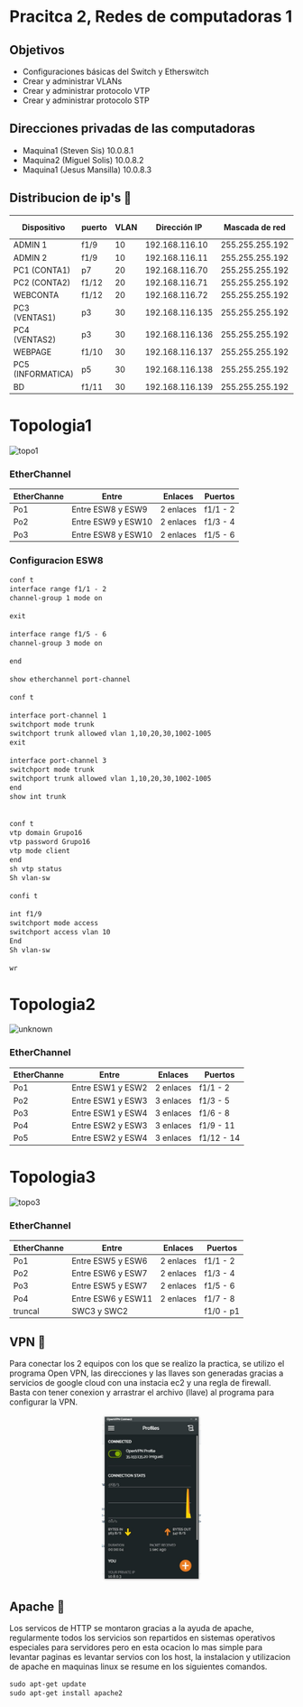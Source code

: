 # Pracitca 2, Redes de computadoras 1

## Objetivos

- Configuraciones básicas del Switch y Etherswitch
- Crear y administrar VLANs 
- Crear y administrar protocolo VTP
- Crear y administrar protocolo STP 

## Direcciones privadas de las computadoras 
- Maquina1 (Steven Sis) 10.0.8.1
- Maquina2 (Miguel Solis) 10.0.8.2
- Maquina1 (Jesus Mansilla) 10.0.8.3


## Distribucion de ip's  📄
| Dispositivo | puerto | VLAN  | Dirección IP  | Mascada de red| Gateway | Virtualizada Si/No | sw |
| ------------- | ------------- | ------------- | -------------| ------------- | ------------- | ------------- | ------------- |
| ADMIN 1 | f1/9 | 10 | 192.168.116.10 | 255.255.255.192 | 192.168.116.1 | NO | ESW8 |
| ADMIN 2 | f1/9 | 10 | 192.168.116.11 | 255.255.255.192 | 192.168.116.1 | NO | ESW10 |
| PC1 (CONTA1) | p7 | 20 | 192.168.116.70 | 255.255.255.192 | 192.168.116.65 | NO | ETHR3 |
| PC2 (CONTA2) | f1/12 | 20 | 192.168.116.71 | 255.255.255.192 | 192.168.116.65 | SI | ESW11 |
| WEBCONTA | f1/12 | 20 | 192.168.116.72 | 255.255.255.192 | 192.168.116.65 | SI | ESW9 |
| PC3 (VENTAS1) | p3 | 30 | 192.168.116.135 | 255.255.255.192 | 192.168.116.129 | SI | ETHR3 |
| PC4 (VENTAS2) | p3 | 30 | 192.168.116.136 | 255.255.255.192 | 192.168.116.129 | NO | ETHR4 |
| WEBPAGE | f1/10 | 30 | 192.168.116.137 | 255.255.255.192 | 192.168.116.129 | SI | ESW9 | 
| PC5 (INFORMATICA) | p5 | 30 | 192.168.116.138 | 255.255.255.192 | 192.168.116.129 | NO | ETHR4 |
| BD | f1/11 | 30 | 192.168.116.139 | 255.255.255.192 | 192.168.116.129 | SI | ESW9 |

# Topologia1
![topo1](https://user-images.githubusercontent.com/53025349/113494603-fe7cb600-94a6-11eb-842d-2d8e5b45c276.jpg)


### EtherChannel
| EtherChanne | Entre | Enlaces | Puertos |
| ------------- | ------------- | ------------- | ------------- |
| Po1 | Entre ESW8 y ESW9 | 2 enlaces | f1/1 - 2 |
| Po2 | Entre ESW9 y ESW10 | 2 enlaces | f1/3 - 4 |
| Po3 | Entre ESW8 y ESW10 | 2 enlaces | f1/5 - 6 |


### Configuracion ESW8
```
conf t
interface range f1/1 - 2
channel-group 1 mode on

exit

interface range f1/5 - 6
channel-group 3 mode on

end

show etherchannel port-channel

conf t

interface port-channel 1
switchport mode trunk
switchport trunk allowed vlan 1,10,20,30,1002-1005
exit

interface port-channel 3
switchport mode trunk
switchport trunk allowed vlan 1,10,20,30,1002-1005
end
show int trunk


conf t
vtp domain Grupo16
vtp password Grupo16
vtp mode client
end
sh vtp status
Sh vlan-sw

confi t

int f1/9
switchport mode access
switchport access vlan 10
End
Sh vlan-sw

wr
```

# Topologia2

![unknown](https://user-images.githubusercontent.com/34359891/113498698-917c1700-94cc-11eb-944f-734a93393eda.png)

### EtherChannel
| EtherChanne | Entre | Enlaces | Puertos |
| ------------- | ------------- | ------------- | ------------- |
| Po1 | Entre ESW1 y ESW2 | 2 enlaces | f1/1 - 2 |
| Po2 | Entre ESW1 y ESW3 | 3 enlaces | f1/3 - 5 |
| Po3 | Entre ESW1 y ESW4 | 3 enlaces | f1/6 - 8 |
| Po4 | Entre ESW2 y ESW3 | 3 enlaces | f1/9 - 11 |
| Po5 | Entre ESW2 y ESW4 | 3 enlaces | f1/12 - 14 |

# Topologia3
![topo3](https://github.com/jmansilla-2014056/galery/blob/master/Nueva%20carpeta/Topologia3.jpeg)

### EtherChannel
| EtherChanne | Entre | Enlaces | Puertos |
| ------------- | ------------- | ------------- | ------------- |
| Po1 | Entre ESW5 y ESW6 | 2 enlaces | f1/1 - 2 |
| Po2 | Entre ESW6 y ESW7 | 2 enlaces | f1/3 - 4 |
| Po3 | Entre ESW5 y ESW7 | 2 enlaces | f1/5 - 6 |
| Po4 | Entre ESW6 y ESW11 | 2 enlaces | f1/7 - 8 |
| truncal | SWC3 y SWC2 |  | f1/0 - p1


## VPN :blue_book:

Para conectar los 2 equipos con los que se realizo la practica, se utilizo el programa Open VPN, las direcciones y las llaves son generadas gracias a servicios de google cloud con una instacia ec2 y una regla de firewall. Basta con tener conexion y arrastrar el archivo (llave) al programa para configurar la VPN.

<div align='center'>
<img src="https://github.com/Stevensishernandez/RPV_PR1_1S2021/blob/main/image/OpenVpnMiguel.jpeg" width="35%" height="35%"/>
</div>

## Apache :green_book:

Los servicos de HTTP se montaron gracias a la ayuda de apache, regularmente todos los servicios son repartidos en sistemas operativos especiales para servidores pero en esta ocacion lo mas simple para levantar paginas es levantar servios con los host, la instalacion y utilizacion de apache en maquinas linux se resume en los siguientes comandos.
    
    sudo apt-get update
    sudo apt-get install apache2



